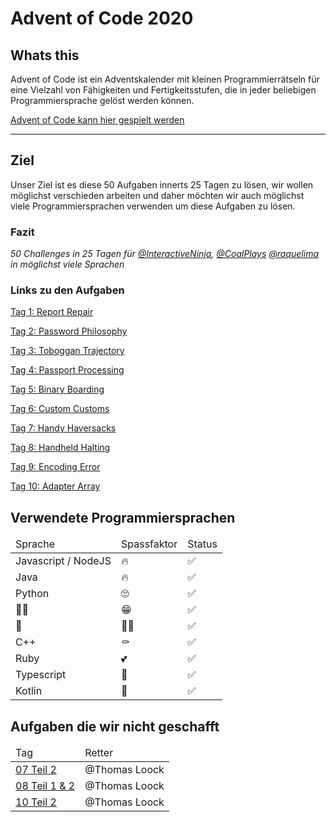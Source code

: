 # Advent of Code 2020



## Whats this

Advent of Code ist ein Adventskalender mit kleinen Programmierrätseln für eine Vielzahl von Fähigkeiten und Fertigkeitsstufen, die in jeder beliebigen Programmiersprache gelöst werden können.

[Advent of Code kann hier gespielt werden](https://adventofcode.com/)
<hr>

## Ziel

Unser Ziel ist es diese 50 Aufgaben innerts 25 Tagen zu lösen, wir wollen möglichst verschieden arbeiten und daher möchten wir auch möglichst viele Programmiersprachen verwenden um diese Aufgaben zu lösen.

### Fazit
*50 Challenges in 25 Tagen für [@InteractiveNinja](https://github.com/InteractiveNinja), [@CoalPlays](https://github.com/CoalPlays) [@raquelima](https://github.com/raquelima) in möglichst viele Sprachen*


### Links zu den Aufgaben


[Tag 1: Report Repair](01/readme.md)

[Tag 2: Password Philosophy](02/readme.md)

[Tag 3: Toboggan Trajectory](03/readme.md)

[Tag 4: Passport Processing](04/readme.md)

[Tag 5: Binary Boarding](05/readme.md)

[Tag 6: Custom Customs](06/readme.md)

[Tag 7: Handy Haversacks](07/readme.md)

[Tag 8: Handheld Halting](08/readme.md)

[Tag 9: Encoding Error](09/readme.md)

[Tag 10: Adapter Array](10/readme.md)

## Verwendete Programmiersprachen


<table>
<thead>
<td>Sprache</td>
<td>Spassfaktor</td>
<td>Status</td>
</thead>
<tbody>
<tr>
<td>Javascript / NodeJS</td>
<td>🔥</td><td> ✅</td>
</tr>
<tr>
<td>Java</td>
<td>🔥</td><td> ✅</td>
</tr>
<tr>
<td>Python</td>
<td>🙄</td><td>✅</td>
</tr>
<tr>
<td>👀🔪</td>
<td>😁</td><td>✅</td>
</tr>
<tr>
<td>🐘</td>
<td>👤🔫</td><td>✅</td>
</tr>
<tr>
<td>C++</td>
<td>⚰</td><td>✅</td>
</tr>
<tr>
<td>Ruby</td>
<td>💕</td><td>✅</td>
</tr>
<tr>
<td>Typescript</td>
<td>👑</td><td>✅</td>
</tr>
<tr>
<td>Kotlin</td>
<td>💩</td><td>✅</td>
</tr>
</tbody>
</table>

## Aufgaben die wir nicht geschafft 


<table>
<thead>
<td>Tag</td>
<td>Retter</td>
</thead>
<tbody>
<tr>
<td><a href="07/readme.md">07 Teil 2</a></td>
<td>@Thomas Loock</td>
</tr>
<tr>
<td><a href="08/readme.md">08 Teil 1 & 2</a></td>
<td>@Thomas Loock</td>

</tr>
<tr>
<td><a href="10/readme.md">10 Teil 2</a></td>
<td>@Thomas Loock</td>

</tr>
</tbody>
</table>
 




